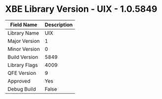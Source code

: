 # XBE Library Version - UIX - 1.0.5849

| Field Name | Description |
|---|---|
| Library Name | UIX |
| Major Version | 1 |
| Minor Version | 0 |
| Build Version | 5849 |
| Library Flags | 4009 |
| QFE Version | 9 |
| Approved | Yes |
| Debug Build | False |
